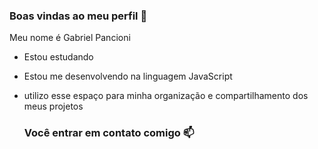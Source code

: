 ### Boas vindas ao meu perfil 💙

Meu nome é Gabriel Pancioni 

 - Estou estudando
 - Estou me desenvolvendo na linguagem JavaScript
 - utilizo esse espaço para minha organização e compartilhamento dos meus projetos

   ### Você entrar em contato comigo 📫

   
